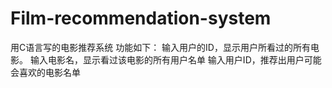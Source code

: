 # Film-recommendation-system
用C语言写的电影推荐系统
功能如下：
输入用户的ID，显示用户所看过的所有电影。
输入电影名，显示看过该电影的所有用户名单
输入用户ID，推荐出用户可能会喜欢的电影名单
